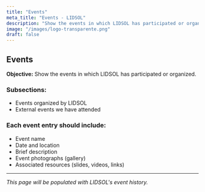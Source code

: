```yaml
---
title: "Events"
meta_title: "Events - LIDSOL"
description: "Show the events in which LIDSOL has participated or organized."
image: "/images/logo-transparente.png"
draft: false
---
```


## Events

**Objective:** Show the events in which LIDSOL has participated or organized.

### Subsections:

- Events organized by LIDSOL
- External events we have attended

### Each event entry should include:

- Event name
- Date and location
- Brief description
- Event photographs (gallery)
- Associated resources (slides, videos, links)

---

_This page will be populated with LIDSOL's event history._
